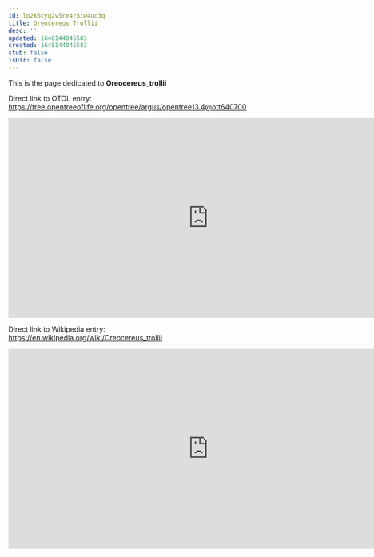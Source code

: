```yaml
---
id: lo2k6cyq2v5re4r5iw4uo3q
title: Oreocereus Trollii
desc: ''
updated: 1648144045583
created: 1648144045583
stub: false
isDir: false
---
```

This is the page dedicated to **Oreocereus_trollii**


Direct link to OTOL entry: https://tree.opentreeoflife.org/opentree/argus/opentree13.4@ott640700



<html>
    <body>
    <iframe src="https://tree.opentreeoflife.org/opentree/argus/opentree13.4@ott640700"
    width="800" height="400" frameborder="0" allowfullscreen> </iframe>
    </body>
</html>
    


Direct link to Wikipedia entry: https://en.wikipedia.org/wiki/Oreocereus_trollii



<html>
    <body>
    <iframe src="https://en.wikipedia.org/wiki/Oreocereus_trollii"
    width="800" height="400" frameborder="0" allowfullscreen> </iframe>
    </body>
</html>
    

